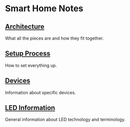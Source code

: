 # Smart Home Notes

## [Architecture](architecture.md)

What all the pieces are and how they fit together.

## [Setup Process](process.md)

How to set everything up.

## [Devices](devices.md)

Information about specific devices.

## [LED Information](leds.md)

General information about LED technology and terminology.